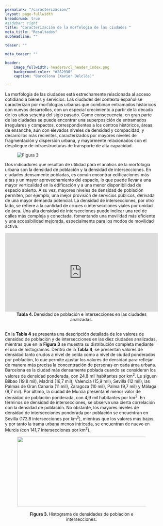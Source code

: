 ```yaml
---
permalink: "/caracterizacion/"
layout: page-fullwidth
breadcrumb: true
#sidebar: right
title: "Caracterización de la morfología de las ciudades "
meta_title: "Resultados"
subheadline: ""

teaser: ""

meta_teaser: ""

header:
    image_fullwidth: headers/cl_header_index.png
    background-color: "#262930"
    caption: "Barcelona (Xavier Delclòs)"

---
```


La morfología de las ciudades está estrechamente relacionada al acceso cotidiano a bienes y servicios. Las ciudades del contexto español 
se caracterizan por morfologías urbanas que combinan entramados históricos con nuevos desarrollos, con un especial crecimiento a partir 
de la década de los años sesenta del siglo pasado. Como consecuencia, en gran parte de las ciudades se puede encontrar una superposición 
de entramados irregulares y compactos, correspondientes a los centros históricos, áreas de ensanche, aún con elevados niveles de densidad 
y compacidad, y desarrollos más recientes, caracterizados por mayores niveles de fragmentación y dispersión urbana, y mayormente relacionados 
con el despliegue de infraestructuras de transporte de alta capacidad.

<figure>
   <img src="https://gratet.github.io/ciudades-leonardo/images/indicadores/indicador-01.png" alt="Figura 3" style="max-width: 100%; display: block; margin: 0 auto;">
</figure>


Dos indicadores que resultan de utilidad para el análisis de la morfología urbana son la densidad de población y la densidad de intersecciones. 
En ciudades densamente pobladas, es común encontrar edificaciones más altas y un mayor aprovechamiento del espacio, lo que puede llevar a una 
mayor verticalidad en la edificación y a una menor disponibilidad de espacio abierto. A su vez, mayores niveles de densidad de población 
permiten, por ejemplo, una mejor provisión de servicios públicos, derivada de una mayor demanda potencial. La densidad de intersecciones, por 
otro lado, se refiere a la cantidad de cruces o intersecciones viales por unidad de área. Una alta densidad de intersecciones puede indicar 
una red de calles más compleja y conectada, fomentando una movilidad más eficiente y una accesibilidad mejorada, especialmente para los modos 
de movilidad activa.

<center>
<!-- Taula 4 -->
    <iframe src="https://gratet.github.io/ciudades-leonardo/tablas/tabla_4.htm" width="100%" height="260" frameborder="0"></iframe>
    <figcaption style="text-align: center"><strong> Tabla 4. </strong> Densidad de población e intersecciones en las ciudades analizadas.</figcaption>
</center>
<br>


En la **Tabla 4** se presenta una descripción detallada de los valores de densidad de población y de intersecciones en las diez ciudades analizadas, mientras 
que en la **Figura 3** se muestra su distribución completa mediante el uso de histogramas. Dentro de la **Tabla 4**, se presentan valores de densidad tanto crudos 
a nivel de celda como a nivel de ciudad ponderados por población, lo que permite ajustar los valores de densidad para reflejar de manera más precisa la concentración 
de personas en cada área urbana. Barcelona es la ciudad más densamente poblada cuando se consideran los valores de densidad ponderada, con 24,8 mil habitantes por 
km<sup>2</sup>. Le siguen Bilbao (19,8 mil), Madrid (16,7 mil), Valencia (15,9 mil), Sevilla (12 mil), las Palmas de Gran Canaria (11 mil), Zaragoza (10 mil), 
Palma (9,7 mil) y Málaga (8,7 mil). Por último, la ciudad de Murcia presenta el menor valor de densidad de población ponderada, con 4,9 mil habitantes por km<sup>2</sup>. 
En términos de densidad de intersecciones, se observa una cierta correlación con la densidad de población. No obstante, los mayores niveles de densidad de intersecciones
ponderada por población se encuentran en Sevilla (173,8 intersecciones por km<sup>2</sup>), mientras que los valores más bajos, y por tanto la trama urbana menos intricada,
se encuentran de nuevo en Murcia (con 141,7 intersecciones por km<sup>2</sup>).



<figure>
<!-- Figura 3 -->
<center><img src="https://gratet.github.io/ciudades-leonardo/images/svg_files/figura_3.svg" width="900px" height="230" alt="Figura 3" /></center>
    <figcaption style="text-align: center"><strong> <br>Figura 3. </strong> Histograma de densidades de población e intersecciones. </figcaption>
</figure>
